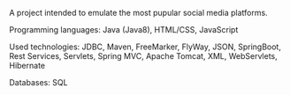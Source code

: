 A project intended to emulate the most pupular social media platforms.

Programming languages: Java (Java8), HTML/CSS, JavaScript

Used technologies: JDBC, Maven, FreeMarker, FlyWay, JSON, SpringBoot, Rest Services, Servlets, Spring MVC, Apache Tomcat, XML, WebServlets, Hibernate

Databases: SQL
